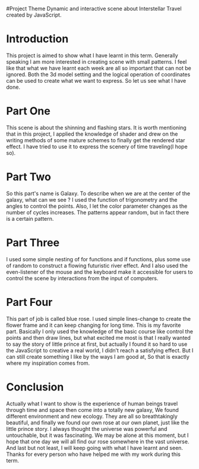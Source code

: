 #Project Theme
Dynamic and interactive scene about Interstellar Travel created by JavaScript.

# Introduction
  This project is aimed to show what I have learnt in this term.
  Generally speaking I am more interested in creating scene with small patterns.
  I feel like that what we have learnt each week are all so important that can not be ignored.
Both the 3d model setting and the logical operation of coordinates can be used to create what we want to express.
  So let us see what I have done.

# Part One
  This scene is about the shinning and flashing stars.
It is worth mentioning that in this project, I applied the knowledge of shader and drew on the writing methods of some mature schemes to finally get the rendered star effect.
  I have tried to use it to express the scenery of time traveling(I hope so).

# Part Two
  So this part's name is Galaxy.
  To describe when we are at the center of the galaxy, what can we see ?
  I used the function of trigonometry and the angles to control the points.
  Also, I let the color parameter changes as the number of cycles increases.
  The patterns appear random, but in fact there is a certain pattern.

# Part Three
  I used some simple nesting of for functions and if functions, plus some use of random to construct a flowing futuristic river effect. And I also used the even-listener of the mouse and the keyboard make it accessible for users to control the scene by interactions from the input of computers.

# Part Four
  This part of job is called blue rose.
  I used simple lines-change to create the flower frame and it can keep changing for long time.
 This is my favorite part. Basically I only used the knowledge of the basic course like control the points and then draw lines, but what excited me most is that I really wanted to say the story of little prince at first, but actually I found it so hard to use the JavaScript to creative a real world, I didn’t reach a satisfying effect. But I can still create something I like by the ways I am good at, So that is exactly where my inspiration comes from.

# Conclusion
  Actually what I want to show is the experience of human beings travel through time and space then come into a totally new galaxy, We found different environment and new ecology. They are all so breathtakingly beautiful, and finally we found our own rose at our own planet, just like the little prince story. I always thought the universe was powerful and untouchable, but it was fascinating. We may be alone at this moment, but I hope that one day we will all find our rose somewhere in the vast universe.
  And last but not least, I will keep going with what I have learnt and seen. Thanks for every person who have helped me with my work during this term.

